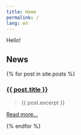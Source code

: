 ```yaml
---
title: Home
permalink: /
lang: en
---
```


Hello!

<section>
<h2>News</h2>
{% for post in site.posts %}
<article>
  <h3><a href="{{ post.url }}">{{ post.title }}</a></h3>
  <blockquote>
    {{ post.excerpt }}
  </blockquote>
  <p><a href="{{ post.url }}">Read more…</a></p>
</article>
{% endfor %}
</section>
